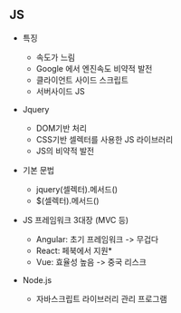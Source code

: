 ## JS
* 특징
    - 속도가 느림
    - Google 에서 엔진속도 비약적 발전
    - 클라이언트 사이드 스크립트
    - 서버사이드 JS

* Jquery
    - DOM기반 처리
    - CSS기반 셀렉터를 사용한 JS 라이브러리
    - JS의 비약적 발전

* 기본 문법
    - jquery(셀렉터).메서드()
    - $(셀렉터).메서드()

* JS 프레임워크 3대장 (MVC 등)
    - Angular: 초기 프레임워크 -> 무겁다
    - React: 페북에서 지원*
    - Vue: 효율성 높음 -> 중국 리스크

* Node.js
    - 자바스크립트 라이브러리 관리 프로그램
